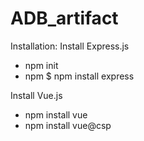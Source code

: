 # ADB_artifact

Installation:
Install Express.js
- npm init
- npm $ npm install express

Install Vue.js
- npm install vue 
- npm install vue@csp